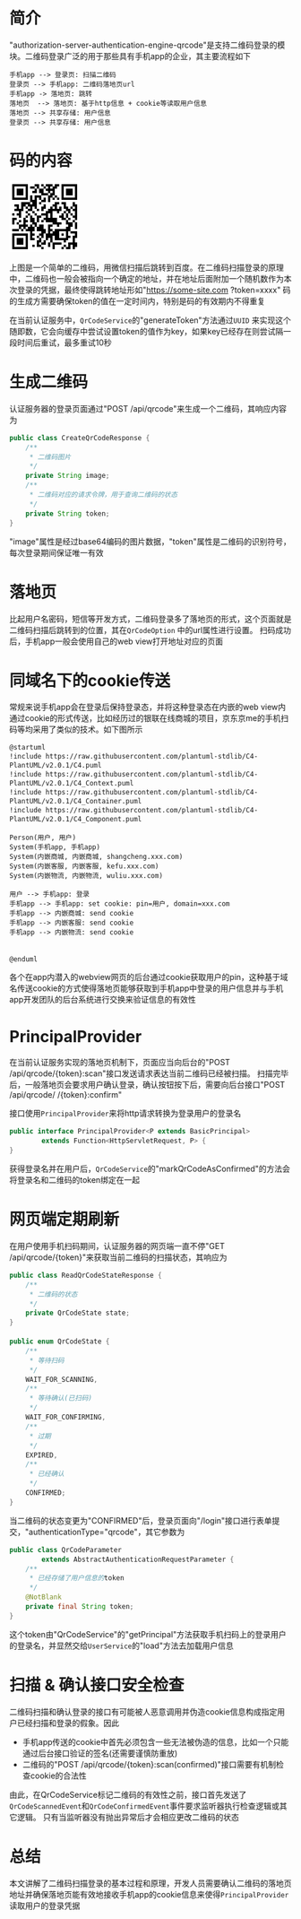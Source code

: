 # 简介

"authorization-server-authentication-engine-qrcode"是支持二维码登录的模块。二维码登录广泛的用于那些具有手机app的企业，其主要流程如下

```plantuml
手机app --> 登录页: 扫描二维码
登录页 --> 手机app: 二维码落地页url
手机app -> 落地页: 跳转
落地页  --> 落地页: 基于http信息 + cookie等读取用户信息
落地页 --> 共享存储: 用户信息
登录页 --> 共享存储: 用户信息 

```

# 码的内容

![二维码](media/二维码.png)

上图是一个简单的二维码，用微信扫描后跳转到百度。在二维码扫描登录的原理中，二维码也一般会被指向一个确定的地址，并在地址后面附加一个随机数作为本次登录的凭据，最终使得跳转地址形如"https://some-site.com
?token=xxxx"
码的生成方需要确保token的值在一定时间内，特别是码的有效期内不得重复

在当前认证服务中，`QrCodeService`的"generateToken"方法通过`UUID`
来实现这个随即数，它会向缓存中尝试设置token的值作为key，如果key已经存在则尝试隔一段时间后重试，最多重试10秒

# 生成二维码

认证服务器的登录页面通过"POST /api/qrcode"来生成一个二维码，其响应内容为

```java
public class CreateQrCodeResponse {
    /**
     * 二维码图片
     */
    private String image;
    /**
     * 二维码对应的请求令牌，用于查询二维码的状态
     */
    private String token;
}
```

"image"属性是经过base64编码的图片数据，"token"属性是二维码的识别符号，每次登录期间保证唯一有效

# 落地页

比起用户名密码，短信等开发方式，二维码登录多了落地页的形式，这个页面就是二维码扫描后跳转到的位置，其在`QrCodeOption`
中的url属性进行设置。 扫码成功后，手机app一般会使用自己的web view打开地址对应的页面

# 同域名下的cookie传送

常规来说手机app会在登录后保持登录态，并将这种登录态在内嵌的web
view内通过cookie的形式传送，比如经历过的银联在线商城的项目，京东京me的手机扫码等均采用了类似的技术。如下图所示

```plantuml
@startuml
!include https://raw.githubusercontent.com/plantuml-stdlib/C4-PlantUML/v2.0.1/C4.puml
!include https://raw.githubusercontent.com/plantuml-stdlib/C4-PlantUML/v2.0.1/C4_Context.puml
!include https://raw.githubusercontent.com/plantuml-stdlib/C4-PlantUML/v2.0.1/C4_Container.puml
!include https://raw.githubusercontent.com/plantuml-stdlib/C4-PlantUML/v2.0.1/C4_Component.puml

Person(用户, 用户)
System(手机app, 手机app)
System(内嵌商城, 内嵌商城, shangcheng.xxx.com)
System(内嵌客服, 内嵌客服, kefu.xxx.com)
System(内嵌物流, 内嵌物流, wuliu.xxx.com)

用户 --> 手机app: 登录
手机app --> 手机app: set cookie: pin=用户, domain=xxx.com
手机app --> 内嵌商城: send cookie
手机app --> 内嵌客服: send cookie
手机app --> 内嵌物流: send cookie


@enduml
```

各个在app内潜入的webview网页的后台通过cookie获取用户的pin，这种基于域名传送cookie的方式使得落地页能够获取到手机app中登录的用户信息并与手机app开发团队的后台系统进行交换来验证信息的有效性

# PrincipalProvider

在当前认证服务实现的落地页机制下，页面应当向后台的"POST /api/qrcode/{token}:scan"接口发送请求表达当前二维码已经被扫描。
扫描完毕后，一般落地页会要求用户确认登录，确认按钮按下后，需要向后台接口"POST
/api/qrcode/ /{token}:confirm"

接口使用`PrincipalProvider`来将http请求转换为登录用户的登录名

```java
public interface PrincipalProvider<P extends BasicPrincipal>
        extends Function<HttpServletRequest, P> {
}
```

获得登录名并在用户后，`QrCodeService`的"markQrCodeAsConfirmed"的方法会将登录名和二维码的token绑定在一起

# 网页端定期刷新

在用户使用手机扫码期间，认证服务器的网页端一直不停"GET /api/qrcode/{token}"来获取当前二维码的扫描状态，其响应为

```java
public class ReadQrCodeStateResponse {
    /**
     * 二维码的状态
     */
    private QrCodeState state;
}

public enum QrCodeState {
    /**
     * 等待扫码
     */
    WAIT_FOR_SCANNING,
    /**
     * 等待确认(已扫码)
     */
    WAIT_FOR_CONFIRMING,
    /**
     * 过期
     */
    EXPIRED,
    /**
     * 已经确认
     */
    CONFIRMED;
}
```

当二维码的状态变更为"CONFIRMED"后，登录页面向"/login"接口进行表单提交，"authenticationType="qrcode"，其它参数为

```java
public class QrCodeParameter
        extends AbstractAuthenticationRequestParameter {
    /**
     * 已经存储了用户信息的token
     */
    @NotBlank
    private final String token;
}
```

这个token由"QrCodeService"的"getPrincipal"方法获取手机扫码上的登录用户的登录名，并显然交给`UserService`的"load"方法去加载用户信息

# 扫描 & 确认接口安全检查

二维码扫描和确认登录的接口有可能被人恶意调用并伪造cookie信息构成指定用户已经扫描和登录的假象。因此

* 手机app传送的cookie中首先必须包含一些无法被伪造的信息，比如一个只能通过后台接口验证的签名(还需要谨慎防重放)
* 二维码的"POST /api/qrcode/{token}:scan(confirmed)"接口需要有机制检查cookie的合法性

由此，在QrCodeService标记二维码的有效性之前，接口首先发送了`QrCodeScannedEvent`和`QrCodeConfirmedEvent`事件要求监听器执行检查逻辑或其它逻辑。
只有当监听器没有抛出异常后才会相应更改二维码的状态

# 总结

本文讲解了二维码扫描登录的基本过程和原理，开发人员需要确认二维码的落地页地址并确保落地页能有效地接收手机app的cookie信息来使得`PrincipalProvider`
读取用户的登录凭据